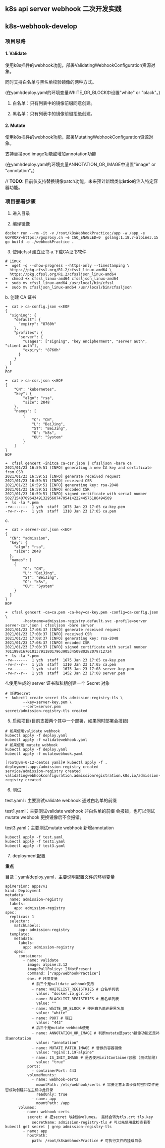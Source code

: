 ## k8s api server webhook 二次开发实践
## k8s-webhook-develop

### 项目思路
#### 1. Validate
使用k8s插件的webhook功能，部署ValidatingWebhookConfiguration资源对象。

同时支持白名单与黑名单校验镜像的两种方式。

(在yaml/deploy.yaml的环境变量WhITE_OR_BLOCK中设置"white" or "black"。)

1. 白名单：只有列表中的镜像前缀同意创建。

2. 黑名单：只有列表中的镜像前缀拒绝创建。
#### 2. Mutate
使用k8s插件的webhook功能，部署MutatingWebhookConfiguration资源对象。

支持替换pod image功能或增加annotation功能

(在yaml/deploy.yaml的环境变量ANNOTATION_OR_IMAGE中设置"image" or "annotation"。)

// **TODO**: 目前仅支持替换镜像patch功能，未来预计新增类似**istio**的注入特定容器功能。
### 项目部署步骤
1. 进入目录

2. 编译镜像
```
docker run --rm -it -v /root/k8sWebhookPractice:/app -w /app -e GOPROXY=https://goproxy.cn -e CGO_ENABLED=0  golang:1.18.7-alpine3.15 go build -o ./webhookPractice .
```

3. 使用cfssl 建立证书
a.下载CA证书软件
```
# Linux
➜  wget -q --show-progress --https-only --timestamping \
  https://pkg.cfssl.org/R1.2/cfssl_linux-amd64 \
  https://pkg.cfssl.org/R1.2/cfssljson_linux-amd64
➜  chmod +x cfssl_linux-amd64 cfssljson_linux-amd64
➜  sudo mv cfssl_linux-amd64 /usr/local/bin/cfssl
➜  sudo mv cfssljson_linux-amd64 /usr/local/bin/cfssljson
```
b. 创建 CA 证书
```
➜  cat > ca-config.json <<EOF
{
  "signing": {
    "default": {
      "expiry": "8760h"
    },
    "profiles": {
      "server": {
        "usages": ["signing", "key encipherment", "server auth", "client auth"],
        "expiry": "8760h"
      }
    }
  }
}
EOF

➜  cat > ca-csr.json <<EOF
{
    "CN": "kubernetes",
    "key": {
        "algo": "rsa",
        "size": 2048
    },
    "names": [
        {
            "C": "CN",
            "L": "BeiJing",
            "ST": "BeiJing",
            "O": "k8s",
            "OU": "System"
        }
    ]
}
EOF

➜  cfssl gencert -initca ca-csr.json | cfssljson -bare ca
2021/01/23 16:59:51 [INFO] generating a new CA key and certificate from CSR
2021/01/23 16:59:51 [INFO] generate received request
2021/01/23 16:59:51 [INFO] received CSR
2021/01/23 16:59:51 [INFO] generating key: rsa-2048
2021/01/23 16:59:51 [INFO] encoded CSR
2021/01/23 16:59:51 [INFO] signed certificate with serial number 502715407096434913295607470541422244575186494509
➜  ls -la *.pem
-rw-------  1 ych  staff  1675 Jan 23 17:05 ca-key.pem
-rw-r--r--  1 ych  staff  1310 Jan 23 17:05 ca.pem

```
c.
```
➜  cat > server-csr.json <<EOF
{
  "CN": "admission",
  "key": {
    "algo": "rsa",
    "size": 2048
  },
  "names": [
    {
        "C": "CN",
        "L": "BeiJing",
        "ST": "BeiJing",
        "O": "k8s",
        "OU": "System"
    }
  ]
}
EOF

➜  cfssl gencert -ca=ca.pem -ca-key=ca-key.pem -config=ca-config.json \
		-hostname=admission-registry.default.svc -profile=server server-csr.json | cfssljson -bare server
2021/01/23 17:08:37 [INFO] generate received request
2021/01/23 17:08:37 [INFO] received CSR
2021/01/23 17:08:37 [INFO] generating key: rsa-2048
2021/01/23 17:08:37 [INFO] encoded CSR
2021/01/23 17:08:37 [INFO] signed certificate with serial number 701199816701013791180179639053450980282079712724
➜  ls -la *.pem
-rw-------  1 ych  staff  1675 Jan 23 17:05 ca-key.pem
-rw-r--r--  1 ych  staff  1310 Jan 23 17:05 ca.pem
-rw-------  1 ych  staff  1675 Jan 23 17:08 server-key.pem
-rw-r--r--  1 ych  staff  1452 Jan 23 17:08 server.pem

```

4.使用生成的 server 证书和私钥创建一个 Secret 对象

```
# 创建Secret
➜  kubectl create secret tls admission-registry-tls \
        --key=server-key.pem \
        --cert=server.pem
secret/admission-registry-tls created
```


5. 启动项目(目前支援两个其中一个部署，如果同时部署会报错)
```
# 如果使用validate webhook
kubectl apply -f deploy.yaml
kubectl apply -f validatewebhook.yaml
# 如果使用 mutate webhook
kubectl apply -f deploy.yaml
kubectl apply -f mutatewebhook.yaml

[root@vm-0-12-centos yaml]# kubectl apply -f .
deployment.apps/admission-registry created
service/admission-registry created
validatingwebhookconfiguration.admissionregistration.k8s.io/admission-registry created
```

6. 测试

test.yaml : 主要测试validate webhook 通过白名单的前缀

test1.yaml：主要测试validate webhook 非白名单的前缀 会报错，也可以测试mutate webhook 更换镜像后不会报错。

test3.yaml：主要测试mutate webhook 新增annotation
```
kubectl apply -f test.yaml
kubectl apply -f test1.yaml
kubectl apply -f test3.yaml
```

7. deployment配置

**重点**

目录：yaml/deploy.yaml，主要说明配置文件的环境变量
   
```bigquery
apiVersion: apps/v1
kind: Deployment
metadata:
  name: admission-registry
  labels:
    app: admission-registry
spec:
  replicas: 1
  selector:
    matchLabels:
      app: admission-registry
  template:
    metadata:
      labels:
        app: admission-registry
    spec:
      containers:
        - name: validate
          image: alpine:3.12
          imagePullPolicy: IfNotPresent
          command: ["/app/webhookPractice"]
          env: # 环境变量
            # 前三个是validate webhook使用
            - name: WHITELIST_REGISTRIES # 白名单列表
              value: "docker.io,gcr.io"
            - name: BLACKLIST_REGISTRIES # 黑名单列表
              value: ""
            - name: WhITE_OR_BLOCK # 使用白名单还是黑名单
              value: "white"
            - name: PORT # 端口
              value: "443"
            # 后三个是mutate webhook使用
            - name: ANNOTATION_OR_IMAGE # 判断mutate是patch镜像功能还是补全annotation
              value: "annotation"
            - name: MUTATE_PATCH_IMAGE # 替换的容器镜像
              value: "nginx:1.19-alpine"
            - name: IS_INIT_IMAGE # 是否使用initContainer容器 (测试阶段)
              value: "true"
          ports:
            - containerPort: 443
          volumeMounts:
            - name: webhook-certs
              mountPath: /etc/webhook/certs # 需要注意上面步骤的密钥文件是否成功创建并在主机中此目录
              readOnly: true
            - name: app
              mountPath: /app
      volumes:
        - name: webhook-certs
          secret: # 把secret 映射到volumes。 最终会转为tls.crt tls.key
            secretName: admission-registry-tls # 可以先使用此检查看看 kubectl get secret | grep admission-registry-tls
        - name: app
          hostPath:
            path: /root/k8sWebhookPractice # 可执行文件的挂载目录
```
